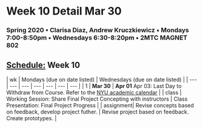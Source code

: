 # Week 10 Detail Mar 30

### Spring 2020 • Clarisa Diaz, Andrew Kruczkiewicz • Mondays 7:00-8:50pm • Wednesdays 6:30-8:20pm • 2MTC MAGNET 802

## [Schedule:](./) Week 10

| wk | Mondays \(due on date listed\) | Wednesdays \(due on date listed\) |
| --- | --- | --- | --- | --- | --- | --- |
| 1 | **Mar 30** | **Apr 01**    Apr 03: Last Day to Withdraw from Course. Refer to the [NYU academic calendar](https://www.nyu.edu/registrar/calendars/university-academic-calendar.html#1194) |
| class | Working Session: Share Final Project Concepting with instructors | Class Presentation: Final Project Progress  |
| assignment| Revise concepts based on feedback, develop project futher.  |  Revise project based on feedback. Create prototypes. |
